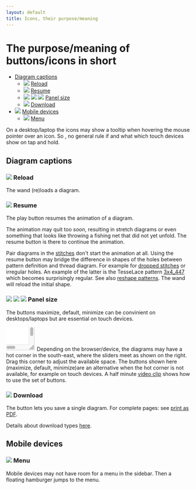```yaml
---
layout: default
title: Icons, their purpose/meaning
---
```


The purpose/meaning of buttons/icons in short
=============================================

* [Diagram captions](#diagram-captions)
  * ![ ](/GroundForge/images/wand.png) [Reload](#-reload)
  * ![ ](/GroundForge/images/play.png) [Resume](#-resume)
  * ![ ](/GroundForge/images/maximize.png) ![ ](/GroundForge/images/reset-dimensions.png) ![ ](/GroundForge/images/minimize.png) [Panel size](#-panel-size)
  * ![ ](/GroundForge/images/download.jpg) [Download](#-download)
* ![](/GroundForge-help/images/hamburger.png) [Mobile devices](#mobile-devices)
  * ![](/GroundForge-help/images/hamburger.png) [Menu](#-menu)


On a desktop/laptop the icons may show a tooltip when hovering the mouse pointer over an icon.
So , no general rule if and what which touch devices show on tap and hold.

Diagram captions
------------------


### ![ ](/GroundForge/images/wand.png) Reload
The wand (re)loads a diagram. 
 

### ![ ](/GroundForge/images/play.png) Resume

The play button resumes the animation of a diagram.

The animation may quit too soon, resulting in stretch diagrams 
or even something that looks like throwing a fishing net that did not yet unfold.
The resume button is there to continue the animation.

Pair diagrams in the [stitches](GroundForge/stitches) don't start the animation at all.
Using the resume button may bridge the difference in shapes of the holes between pattern definition and thread diagram.
For example for [dropped stitches](Replace#drop-stitches) or irregular holes.
An example of the latter is the TesseLace pattern [3x4_447](/GroundForge/stitches.html?TesseLace=3x4_447&patchWidth=12&patchHeight=12&tile=4-L8,-50F,56-O&shiftColsSW=0&shiftRowsSW=3&shiftColsSE=4&shiftRowsSE=0&)
which becomes surprisingly regular.
See also [reshape patterns](Reshape-Patterns).
The wand will reload the initial shape.

### ![ ](/GroundForge/images/maximize.png) ![ ](/GroundForge/images/reset-dimensions.png) ![ ](/GroundForge/images/minimize.png) Panel size

The buttons maximize, default, minimize can be convinient on desktops/laptops
but are essential on touch devices.

![](images/resize.png?align=right)
Depending on the browser/device, the diagrams may have a hot corner
in the south-east, where the sliders meet as shown on the right.
Drag this corner to adjust the available space. 
The buttons shown here (maximize, default, minimize)are an alternative when the hot corner is not available, for example on touch devices.
A half minute [video clip](clips/resize) shows how to use the set of buttons.


### ![ ](/GroundForge/images/download.jpg) Download

The button lets you save a single diagram.
For complete pages: see [print as PDF](clips/print-as-pdf).

Details about download types [here](/GroundForge-help/Download).

Mobile devices
--------------

### ![](/GroundForge-help/images/hamburger.png) Menu

Mobile devices may not have room for a menu in the sidebar.
Then a floating hamburger jumps to the menu.